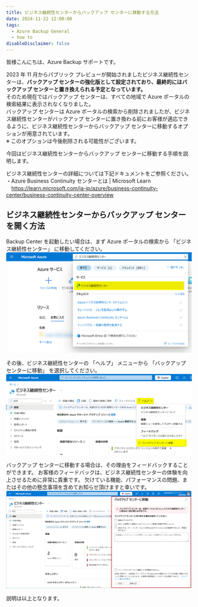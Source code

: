 ```yaml
---
title: ビジネス継続性センターからバックアップ センターに移動する方法
date: 2024-11-22 12:00:00
tags:
  - Azure Backup General
  - how to
disableDisclaimer: false
---
```


<!-- more -->
皆様こんにちは、Azure Backup サポートです。

2023 年 11 月からパブリック プレビューが開始されましたビジネス継続性センターは、**バックアップ センターの強化版として設定されており、最終的にはバックアップ センターと置き換えられる予定となっています。**  
そのため現在ではバックアップ センターは、すべての地域で Azure ポータルの検索結果に表示されなくなりました。  
バックアップ センターは Azure ポータルの検索から削除されましたが、ビジネス継続性センターがバックアップ センターに置き換わる前にお客様が適応できるように、ビジネス継続性センターからバックアップ センターに移動するオプションが用意されています。  
※ このオプションは今後削除される可能性がございます。  

今回はビジネス継続性センターからバックアップ センターに移動する手順を説明します。  

ビジネス継続性センターの詳細については下記ドキュメントをご参照ください。  
・Azure Business Continuity センターとは | Microsoft Learn  
　https://learn.microsoft.com/ja-jp/azure/business-continuity-center/business-continuity-center-overview


## ビジネス継続性センターからバックアップ センターを開く方法
Backup Center を起動したい場合は、まず Azure ポータルの検索から 「ビジネス継続性センター」 に移動してください。
![](./HowToMoveToBCFromABCC/HowToMoveToBCFromABCC_1.png)

その後、ビジネス継続性センターの 「ヘルプ」 メニューから 「バックアップ センターに移動」 を選択してください。
![](./HowToMoveToBCFromABCC/HowToMoveToBCFromABCC_2.png)

バックアップ センターに移動する場合は、その理由をフィードバックすることができます。
お客様のフィードバックは、ビジネス継続性センターの体験を向上させるために非常に貴重です。
欠けている機能、パフォーマンスの問題、またはその他の懸念事項を含めてお知らせ頂けますと幸いです。
![](./HowToMoveToBCFromABCC/HowToMoveToBCFromABCC_3.png)

説明は以上となります。